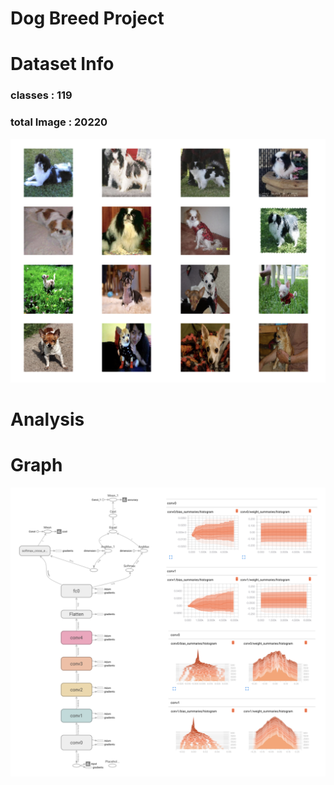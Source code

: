 # Dog Breed Project


# Dataset Info

### classes : 119
### total Image : 20220

![Image sample](./pic/image_sample.png)


# Analysis
# Graph
![Image sample](./pic/analysis.png)
